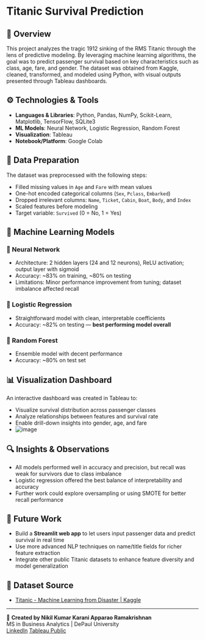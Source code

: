 # Titanic Survival Prediction

## 🧠 Overview
This project analyzes the tragic 1912 sinking of the RMS Titanic through the lens of predictive modeling. By leveraging machine learning algorithms, the goal was to predict passenger survival based on key characteristics such as class, age, fare, and gender. The dataset was obtained from Kaggle, cleaned, transformed, and modeled using Python, with visual outputs presented through Tableau dashboards.

## ⚙️ Technologies & Tools
- **Languages & Libraries**: Python, Pandas, NumPy, Scikit-Learn, Matplotlib, TensorFlow, SQLite3
- **ML Models**: Neural Network, Logistic Regression, Random Forest
- **Visualization**: Tableau
- **Notebook/Platform**: Google Colab

## 🧹 Data Preparation
The dataset was preprocessed with the following steps:
- Filled missing values in `Age` and `Fare` with mean values
- One-hot encoded categorical columns (`Sex`, `Pclass`, `Embarked`)
- Dropped irrelevant columns: `Name`, `Ticket`, `Cabin`, `Boat`, `Body`, and `Index`
- Scaled features before modeling
- Target variable: `Survived` (0 = No, 1 = Yes)

## 🤖 Machine Learning Models

### 🔹 Neural Network
- Architecture: 2 hidden layers (24 and 12 neurons), ReLU activation; output layer with sigmoid
- Accuracy: ~83% on training, ~80% on testing
- Limitations: Minor performance improvement from tuning; dataset imbalance affected recall

### 🔹 Logistic Regression
- Straightforward model with clean, interpretable coefficients
- Accuracy: ~82% on testing — **best performing model overall**

### 🔹 Random Forest
- Ensemble model with decent performance
- Accuracy: ~80% on test set

## 📊 Visualization Dashboard
An interactive dashboard was created in Tableau to:
- Visualize survival distribution across passenger classes
- Analyze relationships between features and survival rate
- Enable drill-down insights into gender, age, and fare
- ![image](https://github.com/user-attachments/assets/f310cc13-04ea-4331-9414-ec32633f911c)


## 🔍 Insights & Observations
- All models performed well in accuracy and precision, but recall was weak for survivors due to class imbalance
- Logistic regression offered the best balance of interpretability and accuracy
- Further work could explore oversampling or using SMOTE for better recall performance

## 🚀 Future Work
- Build a **Streamlit web app** to let users input passenger data and predict survival in real time
- Use more advanced NLP techniques on name/title fields for richer feature extraction
- Integrate other public Titanic datasets to enhance feature diversity and model generalization

## 📁 Dataset Source
- [Titanic - Machine Learning from Disaster | Kaggle](https://www.kaggle.com/competitions/titanic/data)

---

👤 **Created by Nikil Kumar Karani Apparao Ramakrishnan**  
MS in Business Analytics | DePaul University  
[LinkedIn](http://www.linkedin.com/in/nikilkumarkr)
[Tableau Public](https://public.tableau.com/app/profile/nikilkumar2000)

